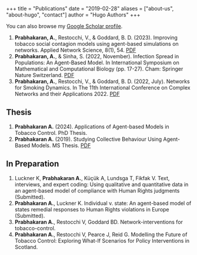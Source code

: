 +++
title = "Publications"
date = "2019-02-28"
aliases = ["about-us", "about-hugo", "contact"]
author = "Hugo Authors"
+++

You can also browse my [Google Scholar profile](https://scholar.google.com/citations?view_op=list_works&hl=en&hl=en&user=qg3HXEAAAAAJ).


1. **Prabhakaran, A.**, Restocchi, V., & Goddard, B. D. (2023). Improving tobacco social contagion models using agent-based simulations on networks. Applied Network Science, 8(1), 54. [PDF](https://link.springer.com/article/10.1007/s41109-023-00580-5)
2. **Prabhakaran, A.**, & Sinha, S. (2022, November). Infection Spread in Populations: An Agent-Based Model. In International Symposium on Mathematical and Computational Biology (pp. 17-27). Cham: Springer Nature Switzerland. [PDF](https://link.springer.com/chapter/10.1007/978-3-031-33050-6_2)
3. **Prabhakaran, A.**, Restocchi, V., & Goddard, B. D. (2022, July). Networks for Smoking Dynamics. In The 11th International Conference on Complex Networks and their Applications 2022. [PDF](https://www.pure.ed.ac.uk/ws/portalfiles/portal/308193033/Networks_for_Smoking_PRABHAKARAN_DOA11072022_AFV.pdf)


## Thesis
1. **Prabhakaran A.** (2024). Applications of Agent-based Models in Tobacco Control. PhD Thesis.
2. **Prabhakaran A.** (2019). Studying Collective Behaviour Using Agent-Based Models. MS Thesis. [PDF](http://210.212.36.82:8080/jspui/handle/123456789/1144)


## In Preparation
1. Luckner K, **Prabhakaran A.**, Küçük A, Lundsga T, Fikfak V. Text, interviews, and expert coding: Using qualitative and quantitative data in an agent-based model of compliance with Human Rights judgments (Submitted).
2. **Prabhakaran A.**, Luckner K. Individual v. state: An agent-based model of states remedial responses to Human Rights violations in Europe (Submitted).
3. **Prabhakaran A.**, Restocchi V, Goddard BD. Network-interventions for tobacco-control. 
4. **Prabhakaran A.**, Restocchi V, Pearce J, Reid G. Modelling the Future of Tobacco Control: Exploring What-If Scenarios for Policy Interventions in Scotland. 

